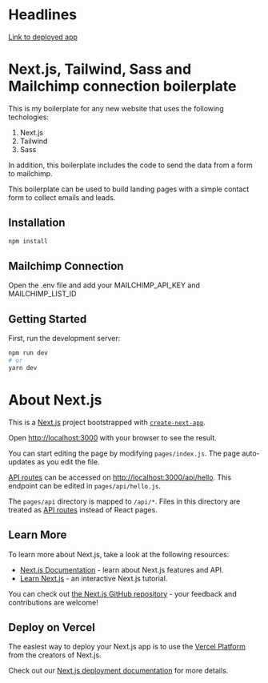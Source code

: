 # Headlines
[Link to deployed app](https://headlinesppd.herokuapp.com/browse)

# Next.js, Tailwind, Sass and Mailchimp connection boilerplate

This is my boilerplate for any new website that uses the following techologies:
1. Next.js
2. Tailwind
3. Sass

In addition, this boilerplate includes the code to send the data from a form to mailchimp. 

This boilerplate can be used to build landing pages with a simple contact form to collect emails and leads. 

## Installation

```bash
npm install
```

## Mailchimp Connection

Open the .env file and add your MAILCHIMP_API_KEY and MAILCHIMP_LIST_ID 

## Getting Started

First, run the development server:

```bash
npm run dev
# or
yarn dev
```

# About Next.js

This is a [Next.js](https://nextjs.org/) project bootstrapped with [`create-next-app`](https://github.com/vercel/next.js/tree/canary/packages/create-next-app).



Open [http://localhost:3000](http://localhost:3000) with your browser to see the result.

You can start editing the page by modifying `pages/index.js`. The page auto-updates as you edit the file.

[API routes](https://nextjs.org/docs/api-routes/introduction) can be accessed on [http://localhost:3000/api/hello](http://localhost:3000/api/hello). This endpoint can be edited in `pages/api/hello.js`.

The `pages/api` directory is mapped to `/api/*`. Files in this directory are treated as [API routes](https://nextjs.org/docs/api-routes/introduction) instead of React pages.

## Learn More

To learn more about Next.js, take a look at the following resources:

- [Next.js Documentation](https://nextjs.org/docs) - learn about Next.js features and API.
- [Learn Next.js](https://nextjs.org/learn) - an interactive Next.js tutorial.

You can check out [the Next.js GitHub repository](https://github.com/vercel/next.js/) - your feedback and contributions are welcome!

## Deploy on Vercel

The easiest way to deploy your Next.js app is to use the [Vercel Platform](https://vercel.com/new?utm_medium=default-template&filter=next.js&utm_source=create-next-app&utm_campaign=create-next-app-readme) from the creators of Next.js.

Check out our [Next.js deployment documentation](https://nextjs.org/docs/deployment) for more details.
